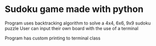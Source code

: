# Sudoku game made with python

Program uses backtracking algorithm to solve a 4x4, 6x6, 9x9 sudoku puzzle
User can input their own board with the use of a terminal

Program has custom printing to terminal class